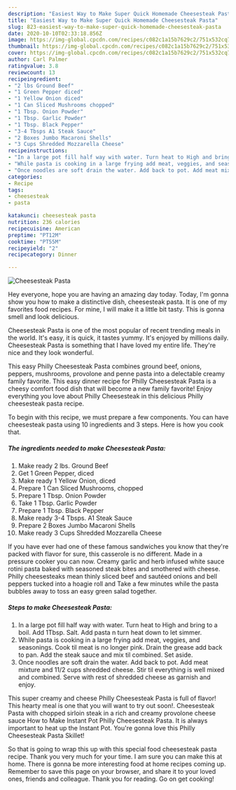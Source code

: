 ```yaml
---
description: "Easiest Way to Make Super Quick Homemade Cheesesteak Pasta"
title: "Easiest Way to Make Super Quick Homemade Cheesesteak Pasta"
slug: 823-easiest-way-to-make-super-quick-homemade-cheesesteak-pasta
date: 2020-10-10T02:33:18.856Z
image: https://img-global.cpcdn.com/recipes/c082c1a15b7629c2/751x532cq70/cheesesteak-pasta-recipe-main-photo.jpg
thumbnail: https://img-global.cpcdn.com/recipes/c082c1a15b7629c2/751x532cq70/cheesesteak-pasta-recipe-main-photo.jpg
cover: https://img-global.cpcdn.com/recipes/c082c1a15b7629c2/751x532cq70/cheesesteak-pasta-recipe-main-photo.jpg
author: Carl Palmer
ratingvalue: 3.8
reviewcount: 13
recipeingredient:
- "2 lbs Ground Beef"
- "1 Green Pepper diced"
- "1 Yellow Onion diced"
- "1 Can Sliced Mushrooms chopped"
- "1 Tbsp. Onion Powder"
- "1 Tbsp. Garlic Powder"
- "1 Tbsp. Black Pepper"
- "3-4 Tbsps A1 Steak Sauce"
- "2 Boxes Jumbo Macaroni Shells"
- "3 Cups Shredded Mozzarella Cheese"
recipeinstructions:
- "In a large pot fill half way with water. Turn heat to High and bring to a boil. Add 1Tbsp. Salt. Add pasta n turn heat down to let simmer."
- "While pasta is cooking in a large frying add meat, veggies, and seasonings. Cook til meat is no longer pink. Drain the grease add back to pan. Add the steak sauce and mix til combined. Set aside."
- "Once noodles are soft drain the water. Add back to pot. Add meat mixture and 11/2 cups shredded cheese. Stir til everything is well mixed and combined. Serve with rest of shredded cheese as garnish and enjoy."
categories:
- Recipe
tags:
- cheesesteak
- pasta

katakunci: cheesesteak pasta 
nutrition: 236 calories
recipecuisine: American
preptime: "PT12M"
cooktime: "PT55M"
recipeyield: "2"
recipecategory: Dinner

---
```



![Cheesesteak Pasta](https://img-global.cpcdn.com/recipes/c082c1a15b7629c2/751x532cq70/cheesesteak-pasta-recipe-main-photo.jpg)

Hey everyone, hope you are having an amazing day today. Today, I'm gonna show you how to make a distinctive dish, cheesesteak pasta. It is one of my favorites food recipes. For mine, I will make it a little bit tasty. This is gonna smell and look delicious.

Cheesesteak Pasta is one of the most popular of recent trending meals in the world. It's easy, it is quick, it tastes yummy. It's enjoyed by millions daily. Cheesesteak Pasta is something that I have loved my entire life. They're nice and they look wonderful.

This easy Philly Cheesesteak Pasta combines ground beef, onions, peppers, mushrooms, provolone and penne pasta into a delectable creamy family favorite. This easy dinner recipe for Philly Cheesesteak Pasta is a cheesy comfort food dish that will become a new family favorite! Enjoy everything you love about Philly Cheesesteak in this delicious Philly cheesesteak pasta recipe.


To begin with this recipe, we must prepare a few components. You can have cheesesteak pasta using 10 ingredients and 3 steps. Here is how you cook that.

<!--inarticleads1-->

##### The ingredients needed to make Cheesesteak Pasta:

1. Make ready 2 lbs. Ground Beef
1. Get 1 Green Pepper, diced
1. Make ready 1 Yellow Onion, diced
1. Prepare 1 Can Sliced Mushrooms, chopped
1. Prepare 1 Tbsp. Onion Powder
1. Take 1 Tbsp. Garlic Powder
1. Prepare 1 Tbsp. Black Pepper
1. Make ready 3-4 Tbsps. A1 Steak Sauce
1. Prepare 2 Boxes Jumbo Macaroni Shells
1. Make ready 3 Cups Shredded Mozzarella Cheese


If you have ever had one of these famous sandwiches you know that they&#39;re packed with flavor for sure, this casserole is no different. Made in a pressure cooker you can now. Creamy garlic and herb infused white sauce rotini pasta baked with seasoned steak bites and smothered with cheese. Philly cheesesteaks mean thinly sliced beef and sautéed onions and bell peppers tucked into a hoagie roll and Take a few minutes while the pasta bubbles away to toss an easy green salad together. 

<!--inarticleads2-->

##### Steps to make Cheesesteak Pasta:

1. In a large pot fill half way with water. Turn heat to High and bring to a boil. Add 1Tbsp. Salt. Add pasta n turn heat down to let simmer.
1. While pasta is cooking in a large frying add meat, veggies, and seasonings. Cook til meat is no longer pink. Drain the grease add back to pan. Add the steak sauce and mix til combined. Set aside.
1. Once noodles are soft drain the water. Add back to pot. Add meat mixture and 11/2 cups shredded cheese. Stir til everything is well mixed and combined. Serve with rest of shredded cheese as garnish and enjoy.


This super creamy and cheese Philly Cheesesteak Pasta is full of flavor! This hearty meal is one that you will want to try out soon!. Cheesesteak Pasta with chopped sirloin steak in a rich and creamy provolone cheese sauce How to Make Instant Pot Philly Cheesesteak Pasta. It is always important to heat up the Instant Pot. You&#39;re gonna love this Philly Cheesesteak Pasta Skillet! 

So that is going to wrap this up with this special food cheesesteak pasta recipe. Thank you very much for your time. I am sure you can make this at home. There is gonna be more interesting food at home recipes coming up. Remember to save this page on your browser, and share it to your loved ones, friends and colleague. Thank you for reading. Go on get cooking!
